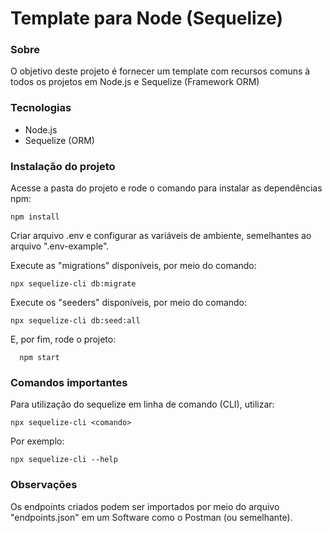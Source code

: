 # Template para Node (Sequelize)

### Sobre

O objetivo deste projeto é fornecer um template com recursos comuns à todos os projetos em Node.js e Sequelize (Framework ORM)

### Tecnologias

- Node.js
- Sequelize (ORM)

### Instalação do projeto

Acesse a pasta do projeto e rode o comando para instalar as dependências npm:

    npm install

Criar arquivo .env e configurar as variáveis de ambiente, semelhantes ao arquivo ".env-example".

Execute as "migrations" disponíveis, por meio do comando:

    npx sequelize-cli db:migrate

Execute os "seeders" disponíveis, por meio do comando:

    npx sequelize-cli db:seed:all

E, por fim, rode o projeto:

```
  npm start
```

### Comandos importantes

Para utilização do sequelize em linha de comando (CLI), utilizar:

    npx sequelize-cli <comando>

Por exemplo:

    npx sequelize-cli --help

### Observações

Os endpoints criados podem ser importados por meio do arquivo "endpoints.json" em um Software como o Postman (ou semelhante).
